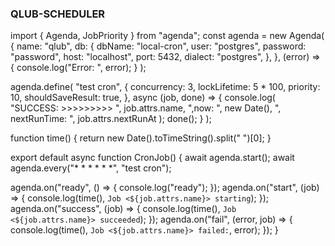 ### QLUB-SCHEDULER

import { Agenda, JobPriority } from "agenda";
const agenda = new Agenda(
  {
    name: "qlub",
    db: {
      dbName: "local-cron",
      user: "postgres",
      password: "password",
      host: "localhost",
      port: 5432,
      dialect: "postgres",
    },
  },
  (error) => {
    console.log("Error: ", error);
  }
);

agenda.define(
  "test cron",
  {
    concurrency: 3,
    lockLifetime: 5 * 100,
    priority: 10,
    shouldSaveResult: true,
  },
  async (job, done) => {
    console.log(
      "SUCCESS: >>>>>>>>> ",
      job.attrs.name,
      ",now: ",
      new Date(),
      ", nextRunTime: ",
      job.attrs.nextRunAt
    );
    done();
  }
);

function time() {
  return new Date().toTimeString().split(" ")[0];
}

export default async function CronJob() {
  await agenda.start();
  await agenda.every("* * * * * *", "test cron");

  agenda.on("ready", () => {
    console.log("ready");
  });
  agenda.on("start", (job) => {
    console.log(time(), `Job <${job.attrs.name}> starting`);
  });
  agenda.on("success", (job) => {
    console.log(time(), `Job <${job.attrs.name}> succeeded`);
  });
  agenda.on("fail", (error, job) => {
    console.log(time(), `Job <${job.attrs.name}> failed:`, error);
  });
}
